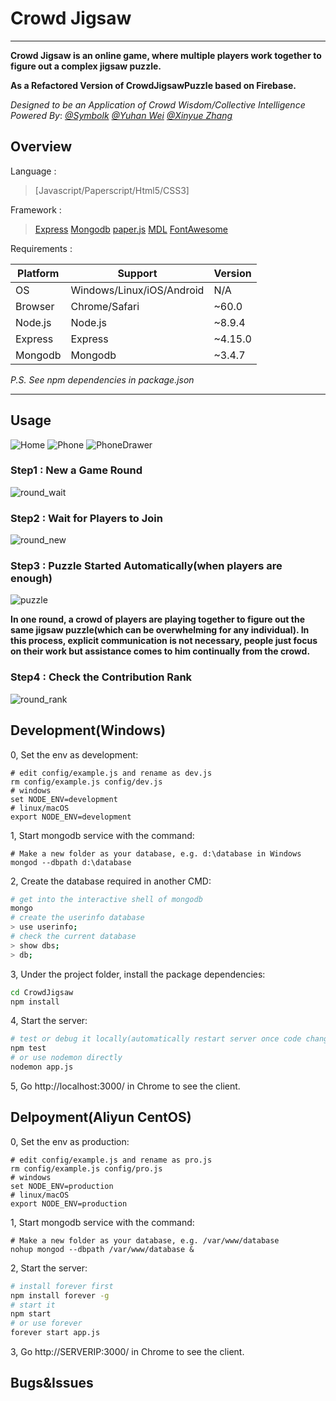# Crowd Jigsaw

---

**Crowd Jigsaw is an online game, where multiple players work together to figure out a complex jigsaw puzzle.**

**As a Refactored Version of CrowdJigsawPuzzle based on Firebase.**

_Designed to be an Application of Crowd Wisdom/Collective Intelligence_
_Powered By_: _[@Symbolk](http://www.symbolk.com)_  _[@Yuhan Wei](https://github.com/weiyuhan)_  _[@Xinyue Zhang](https://github.com/ZXinyue)_

## Overview

Language : 

> [Javascript/Paperscript/Html5/CSS3]

Framework :

> [Express](http://www.expressjs.com.cn/ "Express offical site") 
> [Mongodb](https://www.mongodb.com/ "Mongodb offical site")
> [paper.js](http://www.paperjs.org/ "Paper.js") 
> [MDL](https://getmdl.io/ "Material Design Lite")
> [FontAwesome](http://fontawesome.dashgame.com/ "FontAwesome")

Requirements :

Platform  | Support  |  Version
------------ | -------------  | -------------
OS | Windows/Linux/iOS/Android | N/A
Browser | Chrome/Safari | ~60.0
Node.js | Node.js | ~8.9.4
Express | Express | ~4.15.0
Mongodb | Mongodb | ~3.4.7

_P.S. See npm dependencies in package.json_
 
---
## Usage

![Home](https://github.com/Symbolk/CrowdJigsaw/blob/master/screenshots/home2.jpg)
![Phone](https://github.com/Symbolk/CrowdJigsaw/blob/master/screenshots/phone2.jpg)
![PhoneDrawer](https://github.com/Symbolk/CrowdJigsaw/blob/master/screenshots/phone_drawer2.jpg)

### Step1 : New a Game Round

![round_wait](https://github.com/Symbolk/CrowdJigsaw/blob/master/screenshots/round_new.jpg)

### Step2 : Wait for Players to Join

![round_new](https://github.com/Symbolk/CrowdJigsaw/blob/master/screenshots/round_wait.jpg)

### Step3 : Puzzle Started Automatically(when players are enough)

![puzzle](https://github.com/Symbolk/CrowdJigsaw/blob/master/screenshots/puzzle.jpg)

**In one round, a crowd of players are playing together to figure out the same jigsaw puzzle(which can be overwhelming for any individual). In this process, explicit communication is not necessary, people just focus on their work but assistance comes to him continually from the crowd.**

### Step4 : Check the Contribution Rank

![round_rank](https://github.com/Symbolk/CrowdJigsaw/blob/master/screenshots/round_rank.jpg)

## Development(Windows)

0, Set the env as development:

```shell
# edit config/example.js and rename as dev.js
rm config/example.js config/dev.js
# windows
set NODE_ENV=development
# linux/macOS
export NODE_ENV=development
```

1, Start mongodb service with the command:

```shell
# Make a new folder as your database, e.g. d:\database in Windows
mongod --dbpath d:\database
```
2, Create the database required in another CMD:

```sh
# get into the interactive shell of mongodb
mongo
# create the userinfo database
> use userinfo;
# check the current database
> show dbs;
> db;

```
3, Under the project folder, install the package dependencies:

```sh
cd CrowdJigsaw
npm install
```

4, Start the server:

```sh
# test or debug it locally(automatically restart server once code changed)
npm test
# or use nodemon directly
nodemon app.js
```
5, Go http://localhost:3000/ in Chrome to see the client.


## Delpoyment(Aliyun CentOS)

0, Set the env as production:

```shell
# edit config/example.js and rename as pro.js
rm config/example.js config/pro.js
# windows
set NODE_ENV=production
# linux/macOS
export NODE_ENV=production
```

1, Start mongodb service with the command:

```shell
# Make a new folder as your database, e.g. /var/www/database
nohup mongod --dbpath /var/www/database &
```
2, Start the server:

```sh
# install forever first
npm install forever -g
# start it
npm start
# or use forever
forever start app.js
```

3, Go http://SERVERIP:3000/ in Chrome to see the client.

## Bugs&Issues
